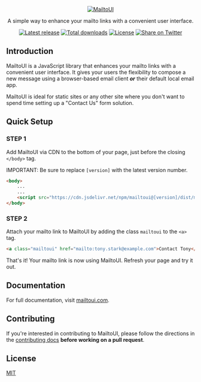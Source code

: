 <p align="center">
    <a href="https://mailtoui.com">
       <img src="https://mailtoui.com/assets/img/heading.jpg" alt="MailtoUI">
    </a>
</p>

<p align="center">A simple way to enhance your mailto links with a convenient user interface.</p>

<p align="center">
	<a href="https://github.com/mariordev/mailtoui/releases"><img src="https://img.shields.io/npm/v/mailtoui.svg" alt="Latest release"></a>
	<a href="https://www.npmjs.com/package/mailtoui"><img src="https://img.shields.io/npm/dt/mailtoui.svg" alt="Total downloads"></a>
	<a href="https://github.com/mariordev/mailtoui/blob/master/LICENSE"><img src="https://img.shields.io/github/license/mariordev/mailtoui.svg" alt="License"></a>
	<a href="https://twitter.com/intent/tweet?text=Check%20this%20out!%20&url=https%3A%2F%2Fmailtoui.com"><img src="https://img.shields.io/twitter/url/https/mailtoui.com.svg?style=social" alt="Share on Twitter"></a>
</p>

## Introduction

MailtoUI is a JavaScript library that enhances your mailto links with a convenient user interface. It gives your users the flexibility to compose a new message using a browser-based email client <strong><i>or</i></strong> their default local email app.

MailtoUI is ideal for static sites or any other site where you don't want to spend time setting up a "Contact Us" form solution.

## Quick Setup

### STEP 1

Add MailtoUI via CDN to the bottom of your page, just before the closing `</body>` tag. 

IMPORTANT: Be sure to replace `[version]` with the latest version number.

```html
<body>
    ...
    ...
    <script src="https://cdn.jsdelivr.net/npm/mailtoui@[version]/dist/mailtoui-min.js"></script>
</body>
```

### STEP 2

Attach your mailto link to MailtoUI by adding the class `mailtoui` to the `<a>` tag.

```html
<a class="mailtoui" href="mailto:tony.stark@example.com">Contact Tony</a>
```

That's it! Your mailto link is now using MailtoUI. Refresh your page and try it out.


## Documentation

For full documentation, visit [mailtoui.com](https://mailtoui.com).

## Contributing

If you're interested in contributing to MailtoUI, please follow the directions in the [contributing docs](https://github.com/mariordev/mailtoui/blob/master/.github/CONTRIBUTING.md) **before working on a pull request**.

## License

[MIT](https://github.com/mariordev/mailtoui/blob/master/LICENSE)

